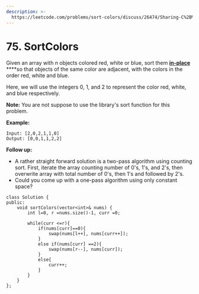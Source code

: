 ```yaml
---
description: >-
  https://leetcode.com/problems/sort-colors/discuss/26474/Sharing-C%2B%2B-solution-with-Good-Explanation
---
```


# 75. SortColors



Given an array with _n_ objects colored red, white or blue, sort them [**in-place**](https://en.wikipedia.org/wiki/In-place_algorithm) ****so that objects of the same color are adjacent, with the colors in the order red, white and blue.

Here, we will use the integers 0, 1, and 2 to represent the color red, white, and blue respectively.

**Note:** You are not suppose to use the library's sort function for this problem.

**Example:**

```text
Input: [2,0,2,1,1,0]
Output: [0,0,1,1,2,2]
```

**Follow up:**

* A rather straight forward solution is a two-pass algorithm using counting sort. First, iterate the array counting number of 0's, 1's, and 2's, then overwrite array with total number of 0's, then 1's and followed by 2's.
* Could you come up with a one-pass algorithm using only constant space?



```text
class Solution {
public:
    void sortColors(vector<int>& nums) {
        int l=0, r =nums.size()-1, curr =0;
        
        while(curr <=r){
            if(nums[curr]==0){
                swap(nums[l++], nums[curr++]);
            }
            else if(nums[curr] ==2){
                swap(nums[r--], nums[curr]);
            }
            else{
                curr++;
            }
        }
    }
};
```

